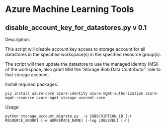 # Azure Machine Learning Tools

## disable_account_key_for_datastores.py v 0.1

Description:

This script will disable account key access to storage account for all datastores in the specified workspace(s) in the specified resource group(s).

The script will then update the datastore to use the managed identity (MSI) of the workspace, also grant MSI the 'Storage Blob Data Contributor' role to that storage account.

Install required packages:

```
pip install azure-core azure-identity azure-mgmt-authorization azure-mgmt-resource azure-mgmt-storage azureml-core
```

Usage:

```
python storage_account_migrate.py  -s SUBSCRIPTION_ID [-r RESOURCE_GROUP] [-w WORKSPACE_NAME] [-log LOGLEVEL] [-h]
```
